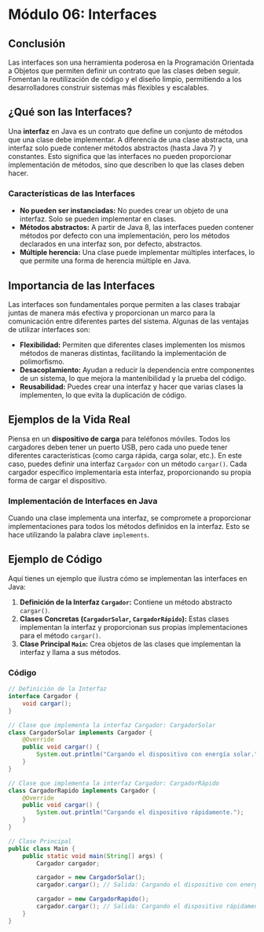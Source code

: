 # Módulo 06: Interfaces

## Conclusión
Las interfaces son una herramienta poderosa en la Programación Orientada a Objetos que permiten definir un contrato que las clases deben seguir. Fomentan la reutilización de código y el diseño limpio, permitiendo a los desarrolladores construir sistemas más flexibles y escalables.

## ¿Qué son las Interfaces?
Una **interfaz** en Java es un contrato que define un conjunto de métodos que una clase debe implementar. A diferencia de una clase abstracta, una interfaz solo puede contener métodos abstractos (hasta Java 7) y constantes. Esto significa que las interfaces no pueden proporcionar implementación de métodos, sino que describen lo que las clases deben hacer.

### Características de las Interfaces
- **No pueden ser instanciadas:** No puedes crear un objeto de una interfaz. Solo se pueden implementar en clases.
- **Métodos abstractos:** A partir de Java 8, las interfaces pueden contener métodos por defecto con una implementación, pero los métodos declarados en una interfaz son, por defecto, abstractos.
- **Múltiple herencia:** Una clase puede implementar múltiples interfaces, lo que permite una forma de herencia múltiple en Java.

## Importancia de las Interfaces
Las interfaces son fundamentales porque permiten a las clases trabajar juntas de manera más efectiva y proporcionan un marco para la comunicación entre diferentes partes del sistema. Algunas de las ventajas de utilizar interfaces son:

- **Flexibilidad:** Permiten que diferentes clases implementen los mismos métodos de maneras distintas, facilitando la implementación de polimorfismo.
- **Desacoplamiento:** Ayudan a reducir la dependencia entre componentes de un sistema, lo que mejora la mantenibilidad y la prueba del código.
- **Reusabilidad:** Puedes crear una interfaz y hacer que varias clases la implementen, lo que evita la duplicación de código.

## Ejemplos de la Vida Real
Piensa en un **dispositivo de carga** para teléfonos móviles. Todos los cargadores deben tener un puerto USB, pero cada uno puede tener diferentes características (como carga rápida, carga solar, etc.). En este caso, puedes definir una interfaz `Cargador` con un método `cargar()`. Cada cargador específico implementaría esta interfaz, proporcionando su propia forma de cargar el dispositivo.

### Implementación de Interfaces en Java
Cuando una clase implementa una interfaz, se compromete a proporcionar implementaciones para todos los métodos definidos en la interfaz. Esto se hace utilizando la palabra clave `implements`.

## Ejemplo de Código
Aquí tienes un ejemplo que ilustra cómo se implementan las interfaces en Java:

1. **Definición de la Interfaz `Cargador`:** Contiene un método abstracto `cargar()`.
2. **Clases Concretas (`CargadorSolar`, `CargadorRápido`):** Estas clases implementan la interfaz y proporcionan sus propias implementaciones para el método `cargar()`.
3. **Clase Principal `Main`:** Crea objetos de las clases que implementan la interfaz y llama a sus métodos.

### Código
```java
// Definición de la Interfaz
interface Cargador {
    void cargar();
}

// Clase que implementa la interfaz Cargador: CargadorSolar
class CargadorSolar implements Cargador {
    @Override
    public void cargar() {
        System.out.println("Cargando el dispositivo con energía solar.");
    }
}

// Clase que implementa la interfaz Cargador: CargadorRápido
class CargadorRapido implements Cargador {
    @Override
    public void cargar() {
        System.out.println("Cargando el dispositivo rápidamente.");
    }
}

// Clase Principal
public class Main {
    public static void main(String[] args) {
        Cargador cargador;

        cargador = new CargadorSolar();
        cargador.cargar(); // Salida: Cargando el dispositivo con energía solar.

        cargador = new CargadorRapido();
        cargador.cargar(); // Salida: Cargando el dispositivo rápidamente.
    }
}
